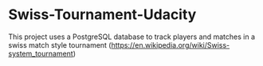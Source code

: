 # Swiss-Tournament-Udacity
This project uses a PostgreSQL database to track players and matches in a swiss match style tournament (https://en.wikipedia.org/wiki/Swiss-system_tournament)
